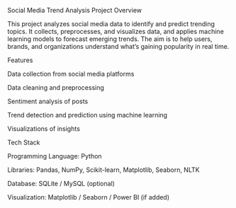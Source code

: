 Social Media Trend Analysis
Project Overview

This project analyzes social media data to identify and predict trending topics. It collects, preprocesses, and visualizes data, and applies machine learning models to forecast emerging trends. The aim is to help users, brands, and organizations understand what’s gaining popularity in real time.

Features

Data collection from social media platforms

Data cleaning and preprocessing

Sentiment analysis of posts

Trend detection and prediction using machine learning

Visualizations of insights

Tech Stack

Programming Language: Python

Libraries: Pandas, NumPy, Scikit-learn, Matplotlib, Seaborn, NLTK

Database: SQLite / MySQL (optional)

Visualization: Matplotlib / Seaborn / Power BI (if added)
